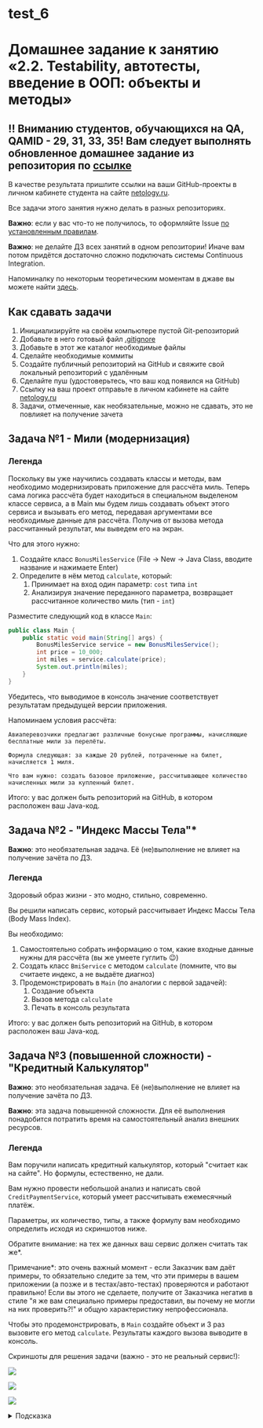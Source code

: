 # test_6

# Домашнее задание к занятию «2.2. Testability, автотесты, введение в ООП: объекты и методы»

## :bangbang: Вниманию студентов, обучающихся на QA, QAMID - 29, 31, 33, 35! Вам следует выполнять обновленное домашнее задание из репозитория по [ссылке](https://github.com/netology-code/javaqa2-homeworks)


В качестве результата пришлите ссылки на ваши GitHub-проекты в личном кабинете студента на сайте [netology.ru](https://netology.ru).

Все задачи этого занятия нужно делать в разных репозиториях.

**Важно**: если у вас что-то не получилось, то оформляйте Issue [по установленным правилам](../report-requirements.md).

**Важно**: не делайте ДЗ всех занятий в одном репозитории! Иначе вам потом придётся достаточно сложно подключать системы Continuous Integration.

Напоминалку по некоторым теоретическим моментам в джаве вы можете найти [здесь](../tips/tips.md).

## Как сдавать задачи

1. Инициализируйте на своём компьютере пустой Git-репозиторий
1. Добавьте в него готовый файл [.gitignore](../.gitignore)
1. Добавьте в этот же каталог необходимые файлы
1. Сделайте необходимые коммиты
1. Создайте публичный репозиторий на GitHub и свяжите свой локальный репозиторий с удалённым
1. Сделайте пуш (удостоверьтесь, что ваш код появился на GitHub)
1. Ссылку на ваш проект отправьте в личном кабинете на сайте [netology.ru](https://netology.ru)
1. Задачи, отмеченные, как необязательные, можно не сдавать, это не повлияет на получение зачета

## Задача №1 - Мили (модернизация)

### Легенда

Поскольку вы уже научились создавать классы и методы, вам необходимо модернизировать приложение для рассчёта миль. Теперь сама логика рассчёта будет находиться в специальном выделеном классе сервиса, а в Main мы будем лишь создавать объект этого сервиса и вызывать его метод, передавая аргументами все необходимые данные для рассчёта. Получив от вызова метода рассчитанный результат, мы выведем его на экран.

Что для этого нужно:
1. Создайте класс `BonusMilesService` (File -> New -> Java Class, вводите название и нажимаете Enter)
1. Определите в нём метод `calculate`, который:
    1. Принимает на вход один параметр: `cost` типа `int`
    1. Анализируя значение переданного параметра, возвращает рассчитанное количество миль (тип - `int`)
    
Разместите следующий код в классе `Main`:

```java
public class Main {
    public static void main(String[] args) {
        BonusMilesService service = new BonusMilesService();
        int price = 10_000;
        int miles = service.calculate(price);
        System.out.println(miles);
    }
}
```

Убедитесь, что выводимое в консоль значение соответствует результатам предыдущей версии приложения.

Напоминаем условия рассчёта:

```
Авиаперевозчики предлагают различные бонусные программы, начисляющие бесплатные мили за перелёты.

Формула следующая: за каждые 20 рублей, потраченные на билет, начисляется 1 миля.

Что вам нужно: создать базовое приложение, рассчитывающее количество начисленных мили за купленный билет.
```

Итого: у вас должен быть репозиторий на GitHub, в котором расположен ваш Java-код.

## Задача №2 - "Индекс Массы Тела"*

**Важно**: это необязательная задача. Её (не)выполнение не влияет на получение зачёта по ДЗ.

### Легенда

Здоровый образ жизни - это модно, стильно, современно.

Вы решили написать сервис, который рассчитывает Индекс Массы Тела (Body Mass Index).

Вы необходимо:
1. Самостоятельно собрать информацию о том, какие входные данные нужны для рассчёта (вы же умеете гуглить 😉)
1. Создать класс `BmiService` с методом `calculate` (помните, что вы считаете индекс, а не выдаёте диагноз)
1. Продемонстрировать в `Main` (по аналогии с первой задачей):
    1. Создание объекта
    1. Вызов метода `calculate`
    1. Печать в консоль результата

Итого: у вас должен быть репозиторий на GitHub, в котором расположен ваш Java-код.

## Задача №3 (повышенной сложности) - "Кредитный Калькулятор"

**Важно**: это необязательная задача. Её (не)выполнение не влияет на получение зачёта по ДЗ.

**Важно**: эта задача повышенной сложности. Для её выполнения понадобится потратить время на самостоятельный анализ внешних ресурсов.

### Легенда

Вам поручили написать кредитный калькулятор, который "считает как на сайте". Но формулы, естественно, не дали.

Вам нужно провести небольшой анализ и написать свой `CreditPaymentService`, который умеет рассчитывать ежемесячный платёж.

Параметры, их количество, типы, а также формулу вам необходимо определить исходя из скриншотов ниже.

Обратите внимание: на тех же данных ваш сервис должен считать так же*.

Примечание*: это очень важный момент - если Заказчик вам даёт примеры, то обязательно следите за тем, что эти примеры в вашем приложении (а позже и в тестах/авто-тестах) проверяются и работают правильно! Если вы этого не сделаете, получите от Заказчика негатив в стиле "я же вам специально примеры предоставил, вы почему не могли на них проверить?!" и общую характеристику непрофессионала.

Чтобы это продемонстрировать, в `Main` создайте объект и 3 раз вызовите его метод `calculate`. Результаты каждого вызова выводите в консоль.

Скриншоты для решения задачи (важно - это не реальный сервис!):

![](pic/one-year.png)

![](pic/two-years.png)

![](pic/three-years.png)


<details>
  <summary>Подсказка</summary>
  
  Подсказки смотреть не хорошо 😈!
  
  Но раз уж вы посмотрели, то вот она подсказка: есть аннуитетные и дифференцированные платежи. Наверное, стоит посмотреть, по каким формулам они считаются.
</details>
